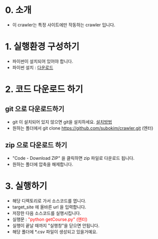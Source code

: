 # 0. 소개
- 이 crawler는 특정 사이트에만 작동하는 crawler 입니다.

# 1. 실행환경 구성하기
- 파이썬이 설치되어 있어야 합니다.
- 파이썬 설치 : [다운로드](https://docs.python.org/ko/3/installing/index.html)

# 2. 코드 다운로드 하기
## git 으로 다운로드하기
- git 이 설치되어 있지 않으면 git을 설치하세요. [설치방법](https://sfida.tistory.com/46)
- 원하는 폴더에서 git clone https://github.com/subokim/crawler.git (엔터)
## zip 으로 다운로드 하기
- "Code - Download ZIP" 을 클릭하면 zip 파일로 다운로드 됩니다.
- 원하는 폴더에 압축을 해제합니다.

# 3. 실행하기
- 해당 디렉토리로 가서 소스코드를 엽니다.
- target_site 에 올바른 url 을 입력합니다.
- 저장한 다음 소스코드를 실행시킵니다.
- 실행문 : <span style="color:red">"python getCourse.py" (엔터)</span>
- 실행이 끝날 때까지 "실행창"을 닫으면 안됩니다.
- 해당 폴더에 *.csv 파일이 생성되고 있을거예요.


